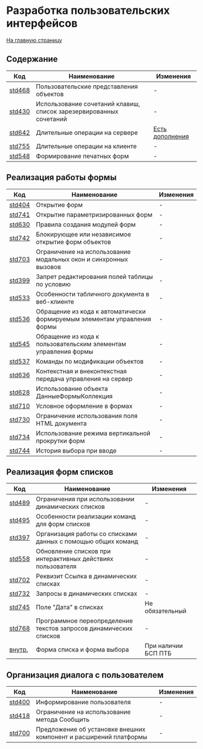 # Разработка пользовательских интерфейсов

[На главную страницу](./main.MD)

## Содержание

| Код | Наименование | Изменения |
|-|-|-|
| [std468](https://its.1c.ru/db/v8std#content:468:hdoc) | Пользовательские представления объектов | - |
| [std430](https://its.1c.ru/db/v8std#content:430:hdoc) | Использование сочетаний клавиш, список зарезервированных сочетаний | - |
| [std642](https://its.1c.ru/db/v8std#content:642:hdoc) | Длительные операции на сервере | [Есть дополнения](./std642.MD) |
| [std755](https://its.1c.ru/db/v8std#content:755:hdoc) | Длительные операции на клиенте | - |
| [std548](https://its.1c.ru/db/v8std#content:548:hdoc) | Формирование печатных форм | - |

## Реализация работы формы

| Код | Наименование | Изменения |
|-|-|-|
| [std404](https://its.1c.ru/db/v8std#content:404:hdoc) | Открытие форм | - |
| [std741](https://its.1c.ru/db/v8std#content:741:hdoc) | Открытие параметризированных форм | - |
| [std630](https://its.1c.ru/db/v8std#content:630:hdoc) | Правила создания модулей форм | - |
| [std742](https://its.1c.ru/db/v8std#content:742:hdoc) | Блокирующее или независимое открытие форм объектов | - |
| [std703](https://its.1c.ru/db/v8std#content:703:hdoc) | Ограничение на использование модальных окон и синхронных вызовов | - |
| [std399](https://its.1c.ru/db/v8std#content:399:hdoc) | Запрет редактирования полей таблицы по условию | - |
| [std533](https://its.1c.ru/db/v8std#content:533:hdoc) | Особенности табличного документа в веб-клиенте | - |
| [std536](https://its.1c.ru/db/v8std#content:536:hdoc) | Обращение из кода к автоматически формируемым элементам управления формы | - |
| [std545](https://its.1c.ru/db/v8std#content:545:hdoc) | Обращение из кода к пользовательским элементам управления формы | - |
| [std537](https://its.1c.ru/db/v8std#content:537:hdoc) | Команды по модификации объектов | - |
| [std636](https://its.1c.ru/db/v8std#content:636:hdoc) | Контекстная и внеконтекстная передача управления на сервер | - |
| [std628](https://its.1c.ru/db/v8std#content:628:hdoc) | Использование объекта ДанныеФормыКоллекция | - |
| [std710](https://its.1c.ru/db/v8std#content:710:hdoc) | Условное оформление в формах | - |
| [std730](https://its.1c.ru/db/v8std#content:730:hdoc) | Ограничение использования поля HTML документа | - |
| [std734](https://its.1c.ru/db/v8std#content:734:hdoc) | Использование режима вертикальной прокрутки форм | - |
| [std744](https://its.1c.ru/db/v8std#content:744:hdoc) | История выбора при вводе | - |

## Реализация форм списков

| Код | Наименование | Изменения |
|-|-|-|
| [std489](https://its.1c.ru/db/v8std#content:489:hdoc) | Ограничения при использовании динамических списков | - |
| [std495](https://its.1c.ru/db/v8std#content:495:hdoc) | Особенности реализации команд для форм списков | - |
| [std397](https://its.1c.ru/db/v8std#content:397:hdoc) | Организация работы со списками данных с помощью общих команд | - |
| [std558](https://its.1c.ru/db/v8std#content:558:hdoc) | Обновление списков при интерактивных действиях пользователя | - |
| [std702](https://its.1c.ru/db/v8std#content:702:hdoc) | Реквизит Ссылка в динамических списках | - |
| [std732](https://its.1c.ru/db/v8std#content:732:hdoc) | Запросы в динамических списках | - |
| [std745](https://its.1c.ru/db/v8std#content:745:hdoc) | Поле "Дата" в списках | Не обязательный |
| [std768](https://its.1c.ru/db/v8std#content:768:hdoc) | Программное переопределение текстов запросов динамических списков | - |
| [внутр.](./std_ptb_formlist.MD) | Форма списка и форма выбора | При наличии БСП ПТБ |

## Организация диалога с пользователем

| Код | Наименование | Изменения |
|-|-|-|
| [std400](https://its.1c.ru/db/v8std#content:400:hdoc) | Информирование пользователя | - |
| [std418](https://its.1c.ru/db/v8std#content:418:hdoc) | Ограничение на использование метода Сообщить | - |
| [std700](https://its.1c.ru/db/v8std#content:700:hdoc) | Предложение об установке внешних компонент и расширений платформы | - |